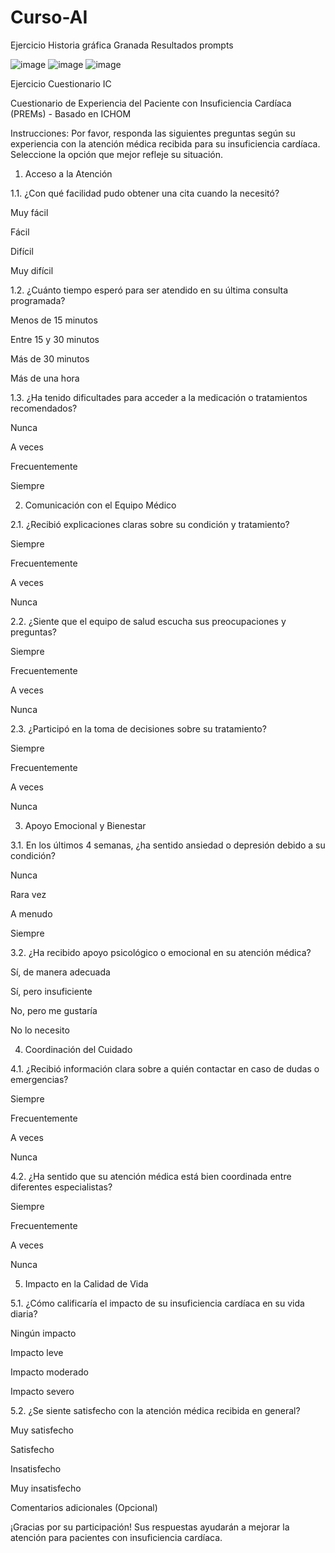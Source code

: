 # Curso-AI
Ejercicio Historia gráfica Granada
Resultados prompts

![image](https://github.com/user-attachments/assets/ab214e34-6f70-4e56-bd09-d91c8c427e72)
![image](https://github.com/user-attachments/assets/b1fff4d7-d65f-403e-a00d-d1459896150c)
![image](https://github.com/user-attachments/assets/afdf10fd-fec7-4871-9ac2-772966415b39)

Ejercicio Cuestionario IC

Cuestionario de Experiencia del Paciente con Insuficiencia Cardíaca (PREMs) - Basado en ICHOM

Instrucciones: Por favor, responda las siguientes preguntas según su experiencia con la atención médica recibida para su insuficiencia cardíaca. Seleccione la opción que mejor refleje su situación.

1. Acceso a la Atención

1.1. ¿Con qué facilidad pudo obtener una cita cuando la necesitó?

Muy fácil

Fácil

Difícil

Muy difícil

1.2. ¿Cuánto tiempo esperó para ser atendido en su última consulta programada?

Menos de 15 minutos

Entre 15 y 30 minutos

Más de 30 minutos

Más de una hora

1.3. ¿Ha tenido dificultades para acceder a la medicación o tratamientos recomendados?

Nunca

A veces

Frecuentemente

Siempre

2. Comunicación con el Equipo Médico

2.1. ¿Recibió explicaciones claras sobre su condición y tratamiento?

Siempre

Frecuentemente

A veces

Nunca

2.2. ¿Siente que el equipo de salud escucha sus preocupaciones y preguntas?

Siempre

Frecuentemente

A veces

Nunca

2.3. ¿Participó en la toma de decisiones sobre su tratamiento?

Siempre

Frecuentemente

A veces

Nunca

3. Apoyo Emocional y Bienestar

3.1. En los últimos 4 semanas, ¿ha sentido ansiedad o depresión debido a su condición?

Nunca

Rara vez

A menudo

Siempre

3.2. ¿Ha recibido apoyo psicológico o emocional en su atención médica?

Sí, de manera adecuada

Sí, pero insuficiente

No, pero me gustaría

No lo necesito

4. Coordinación del Cuidado

4.1. ¿Recibió información clara sobre a quién contactar en caso de dudas o emergencias?

Siempre

Frecuentemente

A veces

Nunca

4.2. ¿Ha sentido que su atención médica está bien coordinada entre diferentes especialistas?

Siempre

Frecuentemente

A veces

Nunca

5. Impacto en la Calidad de Vida

5.1. ¿Cómo calificaría el impacto de su insuficiencia cardíaca en su vida diaria?

Ningún impacto

Impacto leve

Impacto moderado

Impacto severo

5.2. ¿Se siente satisfecho con la atención médica recibida en general?

Muy satisfecho

Satisfecho

Insatisfecho

Muy insatisfecho

Comentarios adicionales (Opcional)

¡Gracias por su participación! Sus respuestas ayudarán a mejorar la atención para pacientes con insuficiencia cardíaca.

